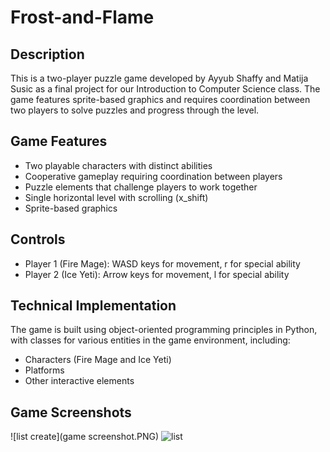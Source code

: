 # Frost-and-Flame

## Description
This is a two-player puzzle game developed by Ayyub Shaffy and Matija Susic as a final project for our Introduction to Computer Science class. The game features sprite-based graphics and requires coordination between two players to solve puzzles and progress through the level.

## Game Features

- Two playable characters with distinct abilities
- Cooperative gameplay requiring coordination between players
- Puzzle elements that challenge players to work together
- Single horizontal level with scrolling (x_shift)
- Sprite-based graphics

## Controls

- Player 1 (Fire Mage): WASD keys for movement, r for special ability
- Player 2 (Ice Yeti): Arrow keys for movement, l for special ability

## Technical Implementation
The game is built using object-oriented programming principles in Python, with classes for various entities in the game environment, including:

- Characters (Fire Mage and Ice Yeti)
- Platforms
- Other interactive elements

## Game Screenshots
![list create](game screenshot.PNG)
![list](documentation/vote-by-political-group.png)
